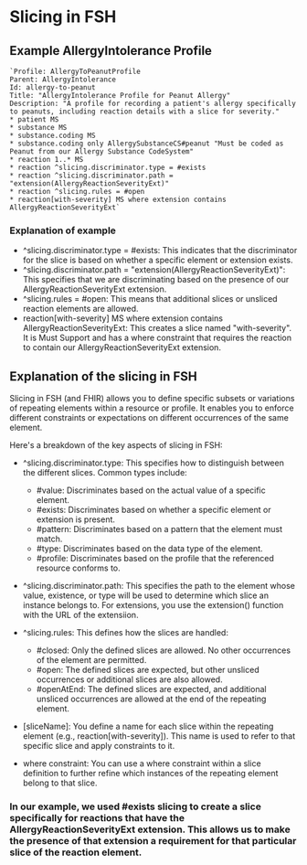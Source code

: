 # Slicing in FSH

## Example AllergyIntolerance Profile
    
    `Profile: AllergyToPeanutProfile
    Parent: AllergyIntolerance
    Id: allergy-to-peanut
    Title: "AllergyIntolerance Profile for Peanut Allergy"
    Description: "A profile for recording a patient's allergy specifically to peanuts, including reaction details with a slice for severity."
    * patient MS
    * substance MS
    * substance.coding MS
    * substance.coding only AllergySubstanceCS#peanut "Must be coded as Peanut from our Allergy Substance CodeSystem"
    * reaction 1..* MS
    * reaction ^slicing.discriminator.type = #exists
    * reaction ^slicing.discriminator.path = "extension(AllergyReactionSeverityExt)"
    * reaction ^slicing.rules = #open
    * reaction[with-severity] MS where extension contains AllergyReactionSeverityExt`

### Explanation of example
* ^slicing.discriminator.type = #exists: This indicates that the discriminator for the slice is based on whether a specific element or extension exists.
* ^slicing.discriminator.path = "extension(AllergyReactionSeverityExt)": This specifies that we are discriminating based on the presence of our AllergyReactionSeverityExt extension.
* ^slicing.rules = #open: This means that additional slices or unsliced reaction elements are allowed.
* reaction[with-severity] MS where extension contains AllergyReactionSeverityExt: This creates a slice named "with-severity". It is Must Support and has a where constraint that requires the reaction to contain our AllergyReactionSeverityExt extension.

## Explanation of the slicing in FSH

Slicing in FSH (and FHIR) allows you to define specific subsets or variations of repeating elements within a resource or profile. 
It enables you to enforce different constraints or expectations on different occurrences of the same element.

Here's a breakdown of the key aspects of slicing in FSH:

* ^slicing.discriminator.type: This specifies how to distinguish between the different slices. Common types include:
   * #value: Discriminates based on the actual value of a specific element.
   * #exists: Discriminates based on whether a specific element or extension is present.
   * #pattern: Discriminates based on a pattern that the element must match.
   * #type: Discriminates based on the data type of the element.
   * #profile: Discriminates based on the profile that the referenced resource conforms to.
 
* ^slicing.discriminator.path: This specifies the path to the element whose value, existence, or type will be used to determine which slice an instance belongs to.
  For extensions, you use the extension() function with the URL of the extensiion.
  
* ^slicing.rules: This defines how the slices are handled:
    * #closed: Only the defined slices are allowed. No other occurrences of the element are permitted.
    * #open: The defined slices are expected, but other unsliced occurrences or additional slices are also allowed.
    * #openAtEnd: The defined slices are expected, and additional unsliced occurrences are allowed at the end of the repeating element.

* [sliceName]: You define a name for each slice within the repeating element (e.g., reaction[with-severity]).
This name is used to refer to that specific slice and apply constraints to it.
  
* where constraint: You can use a where constraint within a slice definition to further refine which instances of the repeating element belong to that slice.


### In our example, we used #exists slicing to create a slice specifically for reactions that have the AllergyReactionSeverityExt extension. This allows us to make the presence of that extension a requirement for that particular slice of the reaction element.
